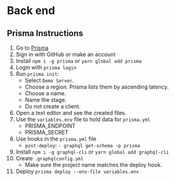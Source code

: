# Back end

## Prisma Instructions


1. Go to [Prisma](https://www.prisma.io/)
2. Sign in with GitHub or make an account
3. Install `npm i -g prisma` or `yarn global add prisma`
4. Login with `prisma login`
5. Run `prisma init`:
	- Select `Demo Server`.
	- Choose a region. Prisma lists them by ascending latency.
	- Choose a name.
	- Name the stage.
	- Do not create a client.
6. Open a text editor and see the created files.
7. Use the `variables.env` file to hold data for `prisma.yml`
	- PRISMA_ENDPOINT
	- PRISMA_SECRET
8. Use hooks in the `prisma.yml` file
	- `post-deploy`: `- graphql get-schema -p prisma` 
9. Install `npm i -g graphql-cli` or `yarn global add graphql-cli`
10. Create `.graphqlconfig.yml` 
	- Make sure the project name matches the deploy hook.
11. Deploy `prisma deploy --env-file variables.env`
